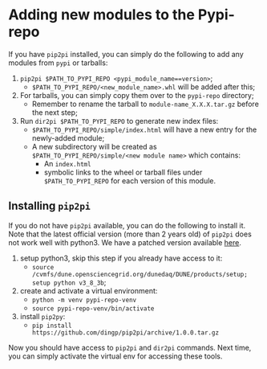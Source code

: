 # Adding new modules to the Pypi-repo

If you have `pip2pi` installed, you can simply do the following to add any modules from `pypi` or tarballs:

1. `pip2pi $PATH_TO_PYPI_REPO <pypi_module_name==version>`;
    * `$PATH_TO_PYPI_REPO/<new_module_name>.whl` will be added after this;
3. For tarballs, you can simply copy them over to the `pypi-repo` directory;
    * Remember to rename the tarball to `module-name_X.X.X.tar.gz` before the next step;
4. Run `dir2pi $PATH_TO_PYPI_REPO` to generate new index files:
    * `$PATH_TO_PYPI_REPO/simple/index.html` will have a new entry for the newly-added module;
    * A new subdirectory will be created as `$PATH_TO_PYPI_REPO/simple/<new module name>` which contains:
      * An `index.html`
      * symbolic links to the wheel or tarball files under `$PATH_TO_PYPI_REPO` for each version of this module.

## Installing `pip2pi`

If you do not have `pip2pi` available, you can do the following to install it. Note that the latest official version (more than 2 years old) of `pip2pi` does not work well with python3. We have a patched version available [here](https://github.com/dingp/pip2pi/archive/1.0.0.tar.gz).

1. setup python3, skip this step if you already have access to it:
   * `source /cvmfs/dune.opensciencegrid.org/dunedaq/DUNE/products/setup; setup python v3_8_3b`;
2. create and activate a virtual environment:
   * `python -m venv pypi-repo-venv`
   * `source pypi-repo-venv/bin/activate`
3. install `pip2py`:
   * `pip install https://github.com/dingp/pip2pi/archive/1.0.0.tar.gz`

Now you should have access to `pip2pi` and `dir2pi` commands. Next time, you can simply activate the virtual env for accessing these tools.
